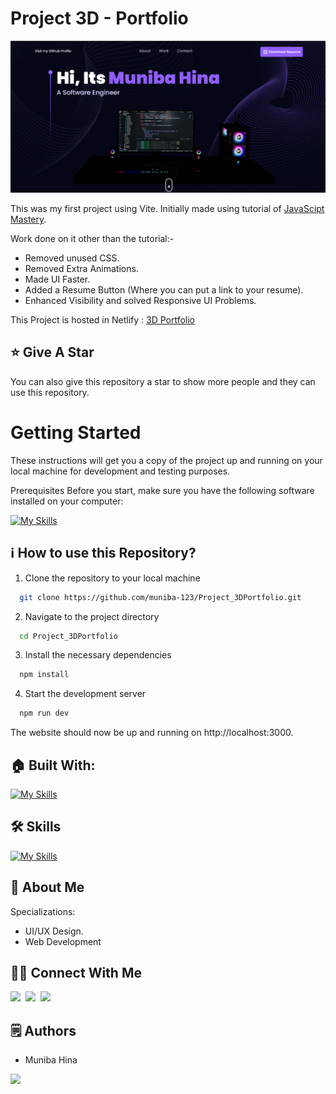 # Project 3D - Portfolio

<p align="center">
  <img src="public/projectimg/portfolio.png" alt="Logo Image"/>
</p>

This was my first project using Vite. Initially made using tutorial of [JavaScipt Mastery](https://youtu.be/0fYi8SGA20k?feature=shared).

Work done on it other than the tutorial:-

- Removed unused CSS.
- Removed Extra Animations.
- Made UI Faster.
- Added a Resume Button (Where you can put a link to your resume).
- Enhanced Visibility and solved Responsive UI Problems.

This Project is hosted in Netlify : [3D Portfolio](https://portfoliobyompatel.netlify.app/)

## :star: Give A Star

You can also give this repository a star to show more people and they can use this repository.

# Getting Started

These instructions will get you a copy of the project up and running on your local machine for development and testing purposes.

Prerequisites
Before you start, make sure you have the following software installed on your computer:

[![My Skills](https://skillicons.dev/icons?i=nodejs)](https://skillicons.dev)

## ℹ️ How to use this Repository?

1. Clone the repository to your local machine

```bash
  git clone https://github.com/muniba-123/Project_3DPortfolio.git

```

2. Navigate to the project directory

```bash
  cd Project_3DPortfolio
```

3. Install the necessary dependencies

```bash
  npm install
```

4. Start the development server

```bash
  npm run dev
```

The website should now be up and running on http://localhost:3000.

## 🏠 Built With:

[![My Skills](https://skillicons.dev/icons?i=vscode,react,nextjs,threejs,tailwind,netlify)](https://skillicons.dev)

## 🛠 Skills

[![My Skills](https://skillicons.dev/icons?i=html,css,js,ts,react,nextjs,tailwind,threejs)](https://skillicons.dev)

## 🚀 About Me

Specializations:

- UI/UX Design.
- Web Development

## 🙋‍♂️ Connect With Me

[<img src="https://skillicons.dev/icons?i=github" />](https://github.com/muniba-123)&nbsp;
[<img src="https://skillicons.dev/icons?i=linkedin" />](https://www.linkedin.com/in/muniba-hina-22342b111/)&nbsp;
[<img src="https://skillicons.dev/icons?i=devto" />](https://portfoliobyom.netlify.app/)

## 🗒️ Authors

- Muniba Hina

<p align="left">
  <a href="https://skillicons.dev">
    <a href="https://github.com/muniba-123">
      <img src="https://skillicons.dev/icons?i=github" />
    </a>
  </a>
</p>
